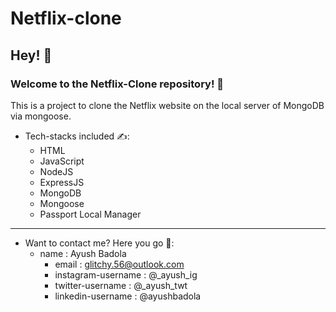 # Netflix-clone
## Hey! 👋
### Welcome to the Netflix-Clone repository! 🙏
This is a project to clone the Netflix website on the local server of MongoDB via mongoose.
* Tech-stacks included ✍: 
	* HTML
	* JavaScript
 	* NodeJS
	* ExpressJS
 	* MongoDB
	* Mongoose
 	* Passport Local Manager
----
* Want to contact me? Here you go 📱:
	* name : Ayush Badola
  		* email : glitchy.56@outlook.com
  		* instagram-username : @_ayush_ig
  		* twitter-username : @_ayush_twt
  		* linkedin-username : @ayushbadola
